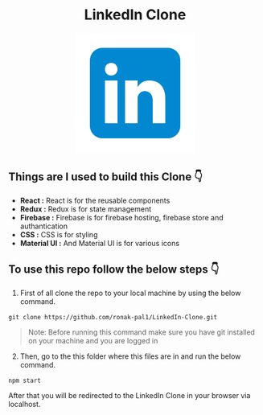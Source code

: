 # <div align="center"> LinkedIn Clone </div>

<div align="center"> <img src="https://github.com/ronak-pal1/LinkedIn-Clone/blob/main/src/assets/icons8-linkedin-240.png"/> </div>

## Things are I used to build this Clone 👇

- **React :** React is for the reusable components
- **Redux :** Redux is for state management
- **Firebase :** Firebase is for firebase hosting, firebase store and authantication
- **CSS :** CSS is for styling
- **Material UI :** And Material UI is for various icons

## To use this repo follow the below steps 👇

1. First of all clone the repo to your local machine by using the below command.

```
git clone https://github.com/ronak-pal1/LinkedIn-Clone.git
```

> Note: Before running this command make sure you have git installed on your machine and you are logged in

2. Then, go to the this folder where this files are in and run the below command.

```
npm start
```
After that you will be redirected to the LinkedIn Clone in your browser via localhost.
